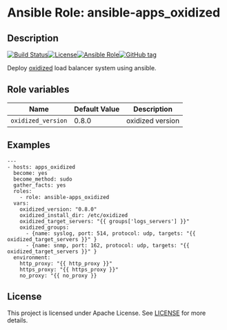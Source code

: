 # Ansible Role: ansible-apps_oxidized


## Description

[![Build Status](https://travis-ci.com/lotusnoir/ansible-apps_oxidized.svg?branch=master)](https://travis-ci.com/lotusnoir/ansible-apps_oxidized)[![License](https://img.shields.io/badge/license-MIT%20License-brightgreen.svg)](https://opensource.org/licenses/MIT)[![Ansible Role](https://img.shields.io/badge/ansible%20role-apps__oxidized-blue)](https://galaxy.ansible.com/lotusnoir/ansible-apps_oxidized/)[![GitHub tag](https://img.shields.io/badge/version-latest-blue)](https://github.com/lotusnoir/ansible-apps_oxidized/tags)

Deploy [oxidized](https://github.com/yyyar/oxidized/releases) load balancer system using ansible.


## Role variables

| Name           | Default Value | Description                        |
| -------------- | ------------- | -----------------------------------|
| `oxidized_version` | 0.8.0 | oxidized version |

## Examples

	---
	- hosts: apps_oxidized
	  become: yes
	  become_method: sudo
	  gather_facts: yes
	  roles:
	    - role: ansible-apps_oxidized
	  vars:
	    oxidized_version: "0.8.0"
	    oxidized_install_dir: /etc/oxidized
        oxidized_target_servers: "{{ groups['logs_servers'] }}"
        oxidized_groups:
          - {name: syslog, port: 514, protocol: udp, targets: "{{ oxidized_target_servers }}" }
          - {name: snmp, port: 162, protocol: udp, targets: "{{ oxidized_target_servers }}" }
	  environment: 
	    http_proxy: "{{ http_proxy }}"
	    https_proxy: "{{ https_proxy }}"
	    no_proxy: "{{ no_proxy }}

## License

This project is licensed under Apache License. See [LICENSE](/LICENSE) for more details.
